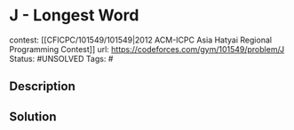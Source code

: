 # J - Longest Word

contest: [[CFICPC/101549/101549|2012 ACM-ICPC Asia Hatyai Regional Programming Contest]]
url: https://codeforces.com/gym/101549/problem/J
Status: #UNSOLVED
Tags: #

## Description

## Solution

